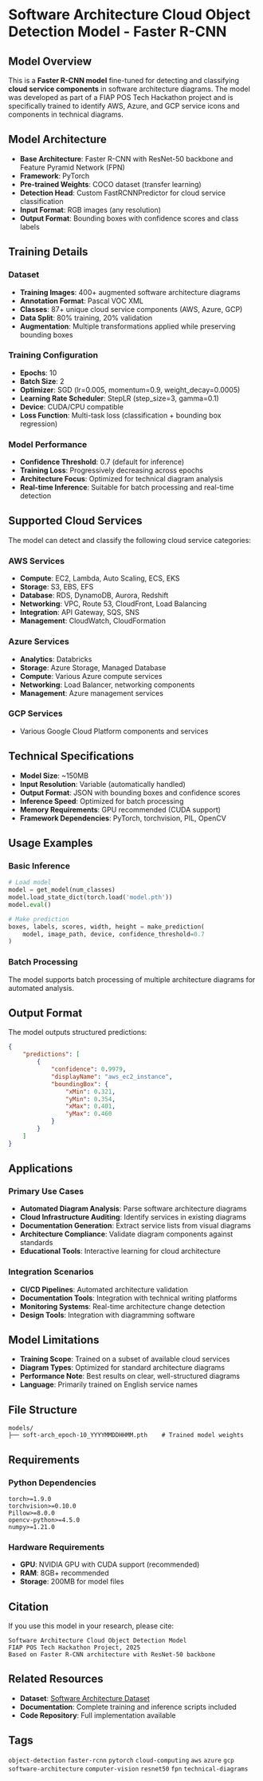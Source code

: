 # Software Architecture Cloud Object Detection Model - Faster R-CNN

## Model Overview

This is a **Faster R-CNN model** fine-tuned for detecting and classifying **cloud service components** in software architecture diagrams. The model was developed as part of a FIAP POS Tech Hackathon project and is specifically trained to identify AWS, Azure, and GCP service icons and components in technical diagrams.

## Model Architecture

- **Base Architecture**: Faster R-CNN with ResNet-50 backbone and Feature Pyramid Network (FPN)
- **Framework**: PyTorch
- **Pre-trained Weights**: COCO dataset (transfer learning)
- **Detection Head**: Custom FastRCNNPredictor for cloud service classification
- **Input Format**: RGB images (any resolution)
- **Output Format**: Bounding boxes with confidence scores and class labels

## Training Details

### Dataset
- **Training Images**: 400+ augmented software architecture diagrams
- **Annotation Format**: Pascal VOC XML
- **Classes**: 87+ unique cloud service components (AWS, Azure, GCP)
- **Data Split**: 80% training, 20% validation
- **Augmentation**: Multiple transformations applied while preserving bounding boxes

### Training Configuration
- **Epochs**: 10
- **Batch Size**: 2
- **Optimizer**: SGD (lr=0.005, momentum=0.9, weight_decay=0.0005)
- **Learning Rate Scheduler**: StepLR (step_size=3, gamma=0.1)
- **Device**: CUDA/CPU compatible
- **Loss Function**: Multi-task loss (classification + bounding box regression)

### Model Performance
- **Confidence Threshold**: 0.7 (default for inference)
- **Training Loss**: Progressively decreasing across epochs
- **Architecture Focus**: Optimized for technical diagram analysis
- **Real-time Inference**: Suitable for batch processing and real-time detection

## Supported Cloud Services

The model can detect and classify the following cloud service categories:

### AWS Services
- **Compute**: EC2, Lambda, Auto Scaling, ECS, EKS
- **Storage**: S3, EBS, EFS
- **Database**: RDS, DynamoDB, Aurora, Redshift
- **Networking**: VPC, Route 53, CloudFront, Load Balancing
- **Integration**: API Gateway, SQS, SNS
- **Management**: CloudWatch, CloudFormation

### Azure Services
- **Analytics**: Databricks
- **Storage**: Azure Storage, Managed Database
- **Compute**: Various Azure compute services
- **Networking**: Load Balancer, networking components
- **Management**: Azure management services

### GCP Services
- Various Google Cloud Platform components and services

## Technical Specifications

- **Model Size**: ~150MB
- **Input Resolution**: Variable (automatically handled)
- **Output Format**: JSON with bounding boxes and confidence scores
- **Inference Speed**: Optimized for batch processing
- **Memory Requirements**: GPU recommended (CUDA support)
- **Framework Dependencies**: PyTorch, torchvision, PIL, OpenCV

## Usage Examples

### Basic Inference
```python
# Load model
model = get_model(num_classes)
model.load_state_dict(torch.load('model.pth'))
model.eval()

# Make prediction
boxes, labels, scores, width, height = make_prediction(
    model, image_path, device, confidence_threshold=0.7
)
```

### Batch Processing
The model supports batch processing of multiple architecture diagrams for automated analysis.

## Output Format

The model outputs structured predictions:
```json
{
    "predictions": [
        {
            "confidence": 0.9979,
            "displayName": "aws_ec2_instance",
            "boundingBox": {
                "xMin": 0.321,
                "yMin": 0.354,
                "xMax": 0.401,
                "yMax": 0.460
            }
        }
    ]
}
```

## Applications

### Primary Use Cases
- **Automated Diagram Analysis**: Parse software architecture diagrams
- **Cloud Infrastructure Auditing**: Identify services in existing diagrams
- **Documentation Generation**: Extract service lists from visual diagrams
- **Architecture Compliance**: Validate diagram components against standards
- **Educational Tools**: Interactive learning for cloud architecture

### Integration Scenarios
- **CI/CD Pipelines**: Automated architecture validation
- **Documentation Tools**: Integration with technical writing platforms
- **Monitoring Systems**: Real-time architecture change detection
- **Design Tools**: Integration with diagramming software

## Model Limitations

- **Training Scope**: Trained on a subset of available cloud services
- **Diagram Types**: Optimized for standard architecture diagrams
- **Performance Note**: Best results on clear, well-structured diagrams
- **Language**: Primarily trained on English service names

## File Structure

```
models/
├── soft-arch_epoch-10_YYYYMMDDHHMM.pth    # Trained model weights
```

## Requirements

### Python Dependencies
```
torch>=1.9.0
torchvision>=0.10.0
Pillow>=8.0.0
opencv-python>=4.5.0
numpy>=1.21.0
```

### Hardware Requirements
- **GPU**: NVIDIA GPU with CUDA support (recommended)
- **RAM**: 8GB+ recommended
- **Storage**: 200MB for model files

## Citation

If you use this model in your research, please cite:
```
Software Architecture Cloud Object Detection Model
FIAP POS Tech Hackathon Project, 2025
Based on Faster R-CNN architecture with ResNet-50 backbone
```

## Related Resources

- **Dataset**: [Software Architecture Dataset](https://www.kaggle.com/datasets/carlosrian/software-architecture-dataset)
- **Documentation**: Complete training and inference scripts included
- **Code Repository**: Full implementation available

## Tags
`object-detection` `faster-rcnn` `pytorch` `cloud-computing` `aws` `azure` `gcp` `software-architecture` `computer-vision` `resnet50` `fpn` `technical-diagrams`
